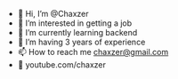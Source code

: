 - 👋 Hi, I’m @Chaxzer
- 👀 I’m interested in getting a job
- 🌱 I’m currently learning backend
- 💞️ I’m having 3 years of experience
- 📫 How to reach me chaxzer@gmail.com
- 🔴 youtube.com/chaxzer 
<!---
Chaxzer/Chaxzer is a ✨ special ✨ repository because its `README.md` (this file) appears on your GitHub profile.
You can click the Preview link to take a look at your changes.
--->
